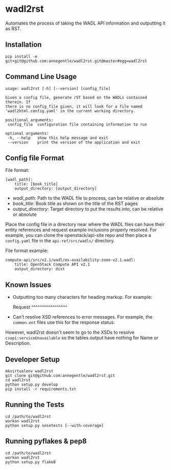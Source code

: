 # wadl2rst

Automates the process of taking the WADL API information and outputting it as
RST.

## Installation

    pip install -e git+git@github.com:annegentle/wadl2rst.git@master#egg=wadl2rst

## Command Line Usage

    usage: wadl2rst [-h] [--version] [config_file]

    Given a config file, generate rST based on the WADLs contained therein. If
    there is no config_file given, it will look for a file named
    'wadl2html.config.yaml' in the current working directory.

    positional arguments:
     config_file  configuration file containing information to run

    optional arguments:
     -h, --help   show this help message and exit
     --version    print the version of the application and exit

## Config file Format

File format:

    [wadl_path]:
        title: [book_title]
        output_directory: [output_directory]

- *wadl_path*: Path to the WADL file to process, can be relative or absolute
- *book_title*: Book title as shown on the title of the RST pages
- *output_directory*: Target directory to put the results into, can be relative or absolute

Place the config file in a directory near where the WADL files can have their
entity references and request example inclusions properly resolved. For
example, you can clone the openstack/api-site repo and then place a
`config.yaml` file in the `api-ref/src/wadls/` directory.

File format example:

    compute-api/src/v2.1/wadl/os-availability-zone-v2.1.wadl:
        title: OpenStack Compute API v2.1
        output_directory: dist
        
## Known Issues

* Outputting too many characters for heading markup. For example:

    Request
    ^^^^^^^^^^^^^^^^^

* Can't resolve XSD references to error messages. For example, the `common.ent`
  files use this for the response status:
  
    <response status="503" xmlns="http://wadl.dev.java.net/2009/02">
      <representation mediaType="application/xml" element="csapi:serviceUnavailable"/>
      <representation mediaType="application/json"/>
    </response>

However, wadl2rst doesn't seem to go to the XSDs to resolve
`csapi:serviceUnavailable` so the tables output have nothing for Name or
Description.

## Developer Setup

    mkvirtualenv wadl2rst
    git clone git@github.com:annegentle/wadl2rst.git
    cd wadl2rst
    python setup.py develop
    pip install -r requirements.txt

## Running the Tests

    cd /path/to/wadl2rst
    workon wadl2rst
    python setup.py nosetests [--with-coverage]

## Running pyflakes & pep8

    cd /path/to/wadl2rst
    workon wadl2rst
    python setup.py flake8
